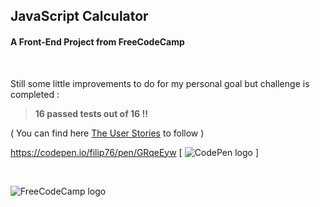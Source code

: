 ## JavaScript Calculator

#### A Front-End Project from **FreeCodeCamp**

<br />

Still some little improvements to do for my personal goal but challenge is completed :

> **16 passed tests out of 16 !!**

( You can find here [The User Stories](https://www.freecodecamp.org/learn/front-end-libraries/front-end-libraries-projects/build-a-javascript-calculator) to follow )

<!-- <br /> -->

<https://codepen.io/filip76/pen/GRqeEyw> [ ![CodePen logo](https://miro.medium.com/max/100/1*Otx7CXIY9eh0Sxlp54olxA.png) ]

<br />

![FreeCodeCamp logo](https://encrypted-tbn0.gstatic.com/images?q=tbn:ANd9GcQZB5Q9Xaot1lqA3cGZX7-bP39Zt-vTTDcflQ&usqp=CAU)
